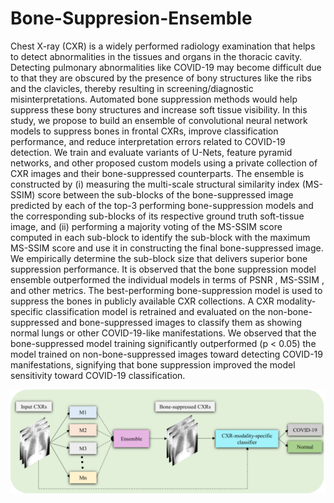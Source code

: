 # Bone-Suppresion-Ensemble
Chest X-ray (CXR) is a widely performed radiology examination that helps to detect abnormalities in the tissues and organs in the thoracic cavity. Detecting pulmonary abnormalities like COVID-19 may become difficult due to that they are obscured by the presence of bony structures like the ribs and the clavicles, thereby resulting in screening/diagnostic misinterpretations. Automated bone suppression methods would help suppress these bony structures and increase soft tissue visibility. In this study, we propose to build an ensemble of convolutional neural network models to suppress bones in frontal CXRs, improve classification performance, and reduce interpretation errors related to COVID-19 detection. We train and evaluate variants of U-Nets, feature pyramid networks, and other proposed custom models using a private collection of CXR images and their bone-suppressed counterparts. The ensemble is constructed by (i) measuring the multi-scale structural similarity index (MS-SSIM) score between the sub-blocks of the bone-suppressed image predicted by each of the top-3 performing bone-suppression models and the corresponding sub-blocks of its respective ground truth soft-tissue image, and (ii) performing a majority voting of the MS-SSIM score computed in each sub-block to identify the sub-block with the maximum MS-SSIM score and use it in constructing the final bone-suppressed image. We empirically determine the sub-block size that delivers superior bone suppression performance. It is observed that the bone suppression model ensemble outperformed the individual models in terms of PSNR , MS-SSIM , and other metrics. The best-performing bone-suppression model is used to suppress the bones in publicly available CXR collections. A CXR modality-specific classification model is retrained and evaluated on the non-bone-suppressed and bone-suppressed images to classify them as showing normal lungs or other COVID-19-like manifestations. We observed that the bone-suppressed model training significantly outperformed (p < 0.05) the model trained on non-bone-suppressed images toward detecting COVID-19 manifestations, signifying that bone suppression improved the model sensitivity toward COVID-19 classification.  

![alt text](Fig_1_graphical_abstract_tif.png)


